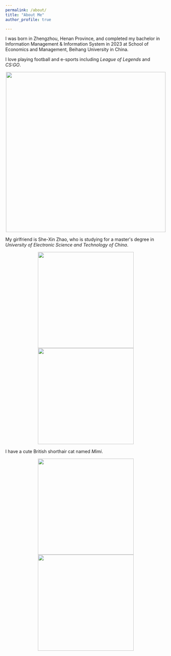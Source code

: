 ```yaml
---
permalink: /about/
title: "About Me"
author_profile: true

---
```


I was born in Zhengzhou, Henan Province, and completed my bachelor in Information Management & Information System in 2023 at School of Economics and Management, Beihang University in China.

I love playing football and e-sports including *League of Legends* and *CS:GO*.

<center><img src="https://pics-1309385371.cos.ap-beijing.myqcloud.com//typora-mac/89d2820a4068a99b3db30d6affba6069.JPG" width="500"/></center>



My girlfriend is She-Xin Zhao, who is studying for a master's degree in *University of Electronic Science and Technology of China*.

<center class="half">    <img src="https://pics-1309385371.cos.ap-beijing.myqcloud.com//typora-mac/IMG_2148.png" width="300"/>    <img src="https://pics-1309385371.cos.ap-beijing.myqcloud.com//typora-mac/IMG_1415.png" width="300"/> </center>

I have a cute British shorthair cat named *Mimi*.

<center class="half">    <img src="https://pics-1309385371.cos.ap-beijing.myqcloud.com//typora-mac/IMG_1691.png" width="300"/>    <img src="https://pics-1309385371.cos.ap-beijing.myqcloud.com//typora-mac/IMG_4024.png" width="300"/> </center>



